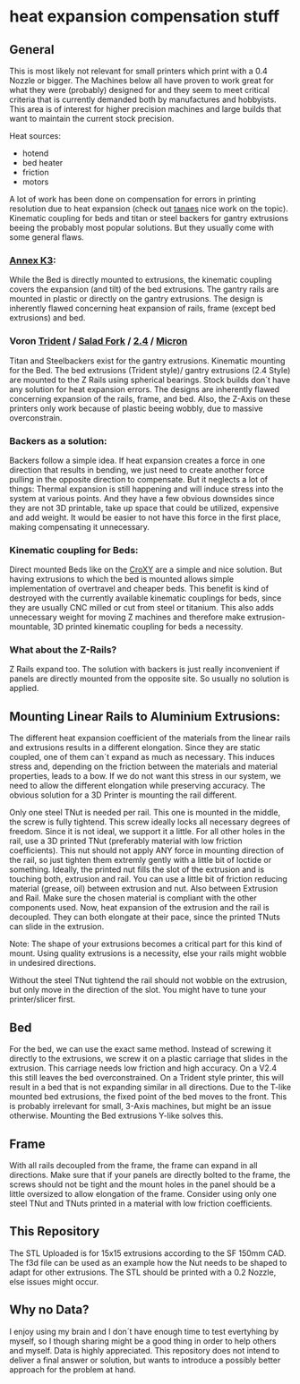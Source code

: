 # heat expansion compensation stuff 

## General
This is most likely not relevant for small printers which print with a 0.4 Nozzle or bigger. The Machines below all have proven to work great for what they were (probably) designed for and they seem to meet critical criteria that is currently demanded both by manufactures and hobbyists. This area is of interest for higher precision machines and large builds that want to maintain the current stock precision. 

Heat sources: 
- hotend
- bed heater
- friction
- motors

A lot of work has been done on compensation for errors in printing resolution due to heat expansion (check out [tanaes](https://github.com/tanaes) nice work on the topic). Kinematic coupling for beds and titan or steel backers for gantry extrusions beeing the probably most popular solutions. But they usually come with some general flaws.

### [Annex K3](https://github.com/Annex-Engineering/Gasherbrum-K3):
While the Bed is directly mounted to extrusions, the kinematic coupling covers the expansion (and tilt) of the bed extrusions. The gantry rails are mounted in plastic or directly on the gantry extrusions. The design is inherently flawed concerning heat expansion of rails, frame (except bed extrusions) and bed.

### Voron [Trident](https://github.com/VoronDesign/Voron-Trident) / [Salad Fork](https://github.com/PrintersForAnts/Salad_Fork) / [2.4](https://github.com/VoronDesign/Voron-2) / [Micron](https://github.com/PrintersForAnts/Micron)
Titan and Steelbackers exist for the gantry extrusions. Kinematic mounting for the Bed. The bed extrusions (Trident style)/ gantry extrusions (2.4 Style) are mounted to the Z Rails using spherical bearings. Stock builds don´t have any solution for heat expansion errors. The designs are inherently flawed concerning expansion of the rails, frame, and bed. Also, the Z-Axis on these printers only work because of plastic beeing wobbly, due to massive overconstrain.

### Backers as a solution:
Backers follow a simple idea. If heat expansion creates a force in one direction that results in bending, we just need to create another force pulling in the opposite direction to compensate. But it neglects a lot of things: Thermal expansion is still happening and will induce stress into the system at various points. And they have a few obvious downsides since they are not 3D printable, take up space that could be utilized, expensive and add weight. It would be easier to not have this force in the first place, making compensating it unnecessary.

### Kinematic coupling for Beds:
Direct mounted Beds like on the [CroXY](https://github.com/CroXY3D/CroXY) are a simple and nice solution. But having extrusions to which the bed is mounted allows simple implementation of overtravel and cheaper beds. This benefit is kind of destroyed with the currently available kinematic couplings for beds, since they are usually CNC milled or cut from steel or titanium. This also adds unnecessary weight for moving Z machines and therefore make extrusion-mountable, 3D printed kinematic coupling for beds a necessity. 

### What about the Z-Rails?
Z Rails expand too. The solution with backers is just really inconvenient if panels are directly mounted from the opposite site. So usually no solution is applied.

## Mounting Linear Rails to Aluminium Extrusions:
The different heat expansion coefficient of the materials from the linear rails and extrusions results in a different elongation. Since they are static coupled, one of them can´t expand as much as necessary. This induces stress and, depending on the friction between the materials and material properties, leads to a bow. If we do not want this stress in our system, we need to allow the different elongation while preserving accuracy. The obvious solution for a 3D Printer is mounting the rail different.

Only one steel TNut is needed per rail. This one is mounted in the middle, the screw is fully tightend. This screw ideally locks all necessary degrees of freedom. Since it is not ideal, we support it a little. For all other holes in the rail, use a 3D printed TNut (preferably material with low friction coefficients). This nut should not apply ANY force in mounting direction of the rail, so just tighten them extremly gently with a little bit of loctide or something. Ideally, the printed nut fills the slot of the extrusion and is touching both, extrusion and rail. You can use a little bit of friction reducing material (grease, oil) between extrusion and nut. Also between Extrusion and Rail. Make sure the chosen material is compliant with the other components used. Now, heat expansion of the extrusion and the rail is decoupled. They can both elongate at their pace, since the printed TNuts can slide in the extrusion.

Note: The shape of your extrusions becomes a critical part for this kind of mount. Using quality extrusions is a necessity, else your rails might wobble in undesired directions.

Without the steel TNut tightend the rail should not wobble on the extrusion, but only move in the direction of the slot. You might have to tune your printer/slicer first.

## Bed
For the bed, we can use the exact same method. Instead of screwing it directly to the extrusions, we screw it on a plastic carriage that slides in the extrusion. This carriage needs low friction and high accuracy. On a V2.4 this still leaves the bed overconstrained. On a Trident style printer, this will result in a bed that is not expanding similar in all directions. Due to the T-like mounted bed extrusions, the fixed point of the bed moves to the front. This is probably irrelevant for small, 3-Axis machines, but might be an issue otherwise. Mounting the Bed extrusions Y-like solves this.

## Frame
With all rails decoupled from the frame, the frame can expand in all directions. Make sure that if your panels are directly bolted to the frame, the screws should not be tight and the mount holes in the panel should be a little oversized to allow elongation of the frame. Consider using only one steel TNut and TNuts printed in a material with low friction coefficients.


## This Repository
The STL Uploaded is for 15x15 extrusions according to the SF 150mm CAD. The f3d file can be used as an example how the Nut needs to be shaped to adapt for other extrusions. The STL should be printed with a 0.2 Nozzle, else issues might occur.

## Why no Data?
I enjoy using my brain and I don´t have enough time to test evertyhing by myself, so I though sharing might be a good thing in order to help others and myself. Data is highly appreciated. This repository does not intend to deliver a final answer or solution, but wants to introduce a possibly better approach for the problem at hand.
